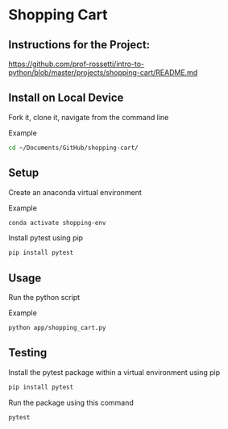 # Shopping Cart

## Instructions for the Project:
https://github.com/prof-rossetti/intro-to-python/blob/master/projects/shopping-cart/README.md

## Install on Local Device
Fork it, clone it, navigate from the command line

Example
```sh
cd ~/Documents/GitHub/shopping-cart/
```

## Setup
Create an anaconda virtual environment

Example
```sh
conda activate shopping-env
```
Install pytest using pip
```sh
pip install pytest
```

## Usage
Run the python script

Example
``` sh
python app/shopping_cart.py
```

## Testing
Install the pytest package within a virtual environment using pip

```sh
pip install pytest
```

Run the package using this command
```sh
pytest
```
